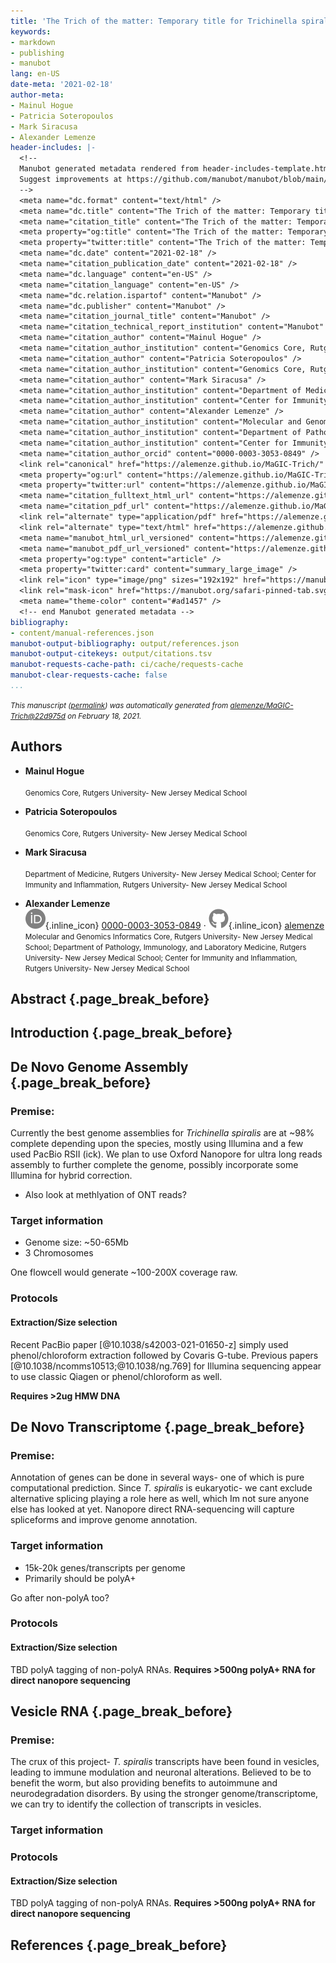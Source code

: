 ```yaml
---
title: 'The Trich of the matter: Temporary title for Trichinella spiralis project'
keywords:
- markdown
- publishing
- manubot
lang: en-US
date-meta: '2021-02-18'
author-meta:
- Mainul Hogue
- Patricia Soteropoulos
- Mark Siracusa
- Alexander Lemenze
header-includes: |-
  <!--
  Manubot generated metadata rendered from header-includes-template.html.
  Suggest improvements at https://github.com/manubot/manubot/blob/main/manubot/process/header-includes-template.html
  -->
  <meta name="dc.format" content="text/html" />
  <meta name="dc.title" content="The Trich of the matter: Temporary title for Trichinella spiralis project" />
  <meta name="citation_title" content="The Trich of the matter: Temporary title for Trichinella spiralis project" />
  <meta property="og:title" content="The Trich of the matter: Temporary title for Trichinella spiralis project" />
  <meta property="twitter:title" content="The Trich of the matter: Temporary title for Trichinella spiralis project" />
  <meta name="dc.date" content="2021-02-18" />
  <meta name="citation_publication_date" content="2021-02-18" />
  <meta name="dc.language" content="en-US" />
  <meta name="citation_language" content="en-US" />
  <meta name="dc.relation.ispartof" content="Manubot" />
  <meta name="dc.publisher" content="Manubot" />
  <meta name="citation_journal_title" content="Manubot" />
  <meta name="citation_technical_report_institution" content="Manubot" />
  <meta name="citation_author" content="Mainul Hogue" />
  <meta name="citation_author_institution" content="Genomics Core, Rutgers University- New Jersey Medical School" />
  <meta name="citation_author" content="Patricia Soteropoulos" />
  <meta name="citation_author_institution" content="Genomics Core, Rutgers University- New Jersey Medical School" />
  <meta name="citation_author" content="Mark Siracusa" />
  <meta name="citation_author_institution" content="Department of Medicine, Rutgers University- New Jersey Medical School" />
  <meta name="citation_author_institution" content="Center for Immunity and Inflammation, Rutgers University- New Jersey Medical School" />
  <meta name="citation_author" content="Alexander Lemenze" />
  <meta name="citation_author_institution" content="Molecular and Genomics Informatics Core, Rutgers University- New Jersey Medical School" />
  <meta name="citation_author_institution" content="Department of Pathology, Immunology, and Laboratory Medicine, Rutgers University- New Jersey Medical School" />
  <meta name="citation_author_institution" content="Center for Immunity and Inflammation, Rutgers University- New Jersey Medical School" />
  <meta name="citation_author_orcid" content="0000-0003-3053-0849" />
  <link rel="canonical" href="https://alemenze.github.io/MaGIC-Trich/" />
  <meta property="og:url" content="https://alemenze.github.io/MaGIC-Trich/" />
  <meta property="twitter:url" content="https://alemenze.github.io/MaGIC-Trich/" />
  <meta name="citation_fulltext_html_url" content="https://alemenze.github.io/MaGIC-Trich/" />
  <meta name="citation_pdf_url" content="https://alemenze.github.io/MaGIC-Trich/manuscript.pdf" />
  <link rel="alternate" type="application/pdf" href="https://alemenze.github.io/MaGIC-Trich/manuscript.pdf" />
  <link rel="alternate" type="text/html" href="https://alemenze.github.io/MaGIC-Trich/v/22d975dbb39559df5ab5957870c0da199e049c3c/" />
  <meta name="manubot_html_url_versioned" content="https://alemenze.github.io/MaGIC-Trich/v/22d975dbb39559df5ab5957870c0da199e049c3c/" />
  <meta name="manubot_pdf_url_versioned" content="https://alemenze.github.io/MaGIC-Trich/v/22d975dbb39559df5ab5957870c0da199e049c3c/manuscript.pdf" />
  <meta property="og:type" content="article" />
  <meta property="twitter:card" content="summary_large_image" />
  <link rel="icon" type="image/png" sizes="192x192" href="https://manubot.org/favicon-192x192.png" />
  <link rel="mask-icon" href="https://manubot.org/safari-pinned-tab.svg" color="#ad1457" />
  <meta name="theme-color" content="#ad1457" />
  <!-- end Manubot generated metadata -->
bibliography:
- content/manual-references.json
manubot-output-bibliography: output/references.json
manubot-output-citekeys: output/citations.tsv
manubot-requests-cache-path: ci/cache/requests-cache
manubot-clear-requests-cache: false
...
```







<small><em>
This manuscript
([permalink](https://alemenze.github.io/MaGIC-Trich/v/22d975dbb39559df5ab5957870c0da199e049c3c/))
was automatically generated
from [alemenze/MaGIC-Trich@22d975d](https://github.com/alemenze/MaGIC-Trich/tree/22d975dbb39559df5ab5957870c0da199e049c3c)
on February 18, 2021.
</em></small>

## Authors



+ **Mainul Hogue**<br><br>
  <small>
     Genomics Core, Rutgers University- New Jersey Medical School
  </small>

+ **Patricia Soteropoulos**<br><br>
  <small>
     Genomics Core, Rutgers University- New Jersey Medical School
  </small>

+ **Mark Siracusa**<br><br>
  <small>
     Department of Medicine, Rutgers University- New Jersey Medical School; Center for Immunity and Inflammation, Rutgers University- New Jersey Medical School
  </small>

+ **Alexander Lemenze**<br>
    ![ORCID icon](images/orcid.svg){.inline_icon}
    [0000-0003-3053-0849](https://orcid.org/0000-0003-3053-0849)
    · ![GitHub icon](images/github.svg){.inline_icon}
    [alemenze](https://github.com/alemenze)<br>
  <small>
     Molecular and Genomics Informatics Core, Rutgers University- New Jersey Medical School; Department of Pathology, Immunology, and Laboratory Medicine, Rutgers University- New Jersey Medical School; Center for Immunity and Inflammation, Rutgers University- New Jersey Medical School
  </small>



## Abstract {.page_break_before}




## Introduction {.page_break_before}




## De Novo Genome Assembly {.page_break_before}

### Premise:
Currently the best genome assemblies for *Trichinella spiralis* are at ~98% complete depending upon the species, mostly using Illumina and a few used PacBio RSII (ick). We plan to use Oxford Nanopore for ultra long reads assembly to further complete the genome, possibly incorporate some Illumina for hybrid correction. 

- Also look at methlyation of ONT reads?

### Target information
- Genome size: ~50-65Mb
- 3 Chromosomes

One flowcell would generate ~100-200X coverage raw. 

### Protocols
#### Extraction/Size selection
Recent PacBio paper [@10.1038/s42003-021-01650-z] simply used phenol/chloroform extraction followed by Covaris G-tube.
Previous papers [@10.1038/ncomms10513;@10.1038/ng.769] for Illumina sequencing appear to use classic Qiagen or phenol/chloroform as well. 

**Requires >2ug HMW DNA**

## De Novo Transcriptome {.page_break_before}

### Premise:
Annotation of genes can be done in several ways- one of which is pure computational prediction. Since *T. spiralis* is eukaryotic- we cant exclude alternative splicing playing a role here as well, which Im not sure anyone else has looked at yet. Nanopore direct RNA-sequencing will capture spliceforms and improve genome annotation. 

### Target information
- 15k-20k genes/transcripts per genome
- Primarily should be polyA+

Go after non-polyA too?

### Protocols
#### Extraction/Size selection
TBD polyA tagging of non-polyA RNAs.
**Requires >500ng polyA+ RNA for direct nanopore sequencing**


## Vesicle RNA {.page_break_before}

### Premise:
The crux of this project- *T. spiralis* transcripts have been found in vesicles, leading to immune modulation and neuronal alterations. Believed to be to benefit the worm, but also providing benefits to autoimmune and neurodegradation disorders. By using the stronger genome/transcriptome, we can try to identify the collection of transcripts in vesicles. 

### Target information


### Protocols
#### Extraction/Size selection
TBD polyA tagging of non-polyA RNAs.
**Requires >500ng polyA+ RNA for direct nanopore sequencing**


## References {.page_break_before}

<!-- Explicitly insert bibliography here -->
<div id="refs"></div>
